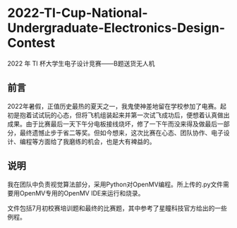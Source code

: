 # 2022-TI-Cup-National-Undergraduate-Electronics-Design-Contest
2022 年 TI 杯大学生电子设计竞赛——B题送货无人机

## 前言
2022年暑假，正值历史最热的夏天之一，我鬼使神差地留在学校参加了电赛。起初是抱着试试玩的心态，但将飞机组装起来并第一次试飞成功后，便想着认真做出成果。由于比赛最后一天下午分电板接线烧坏，修了一下午而没来得及做最后一部分，最终遗憾止步于省二等奖。但如今想来，这次比赛在心态、团队协作、电子设计、编程等方面给了我磨练的机会，也是大有裨益的。

## 说明
我在团队中负责视觉算法部分，采用Python对OpenMV编程。所上传的.py文件需要用OpenMV专用的OpenMV IDE来运行和烧录。

文件包括7月初校赛培训题和最终的比赛题，其中参考了星瞳科技官方给出的一些例程。